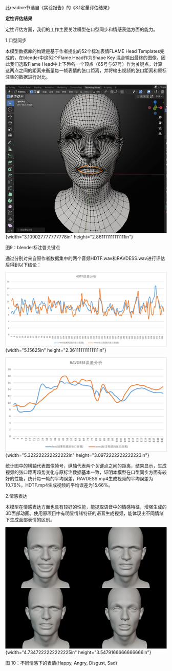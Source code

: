 此readme节选自《实验报告》的《3.1定量评估结果》

**定性评估结果**

定性评估方面，我们的工作主要关注模型在口型同步和情感表达方面的能力。

1.口型同步

本模型数据库的构建是基于作者提出的52个标准表情FLAME Head Templates完成的，在blender中这52个Flame Head作为Shape Key
混合输出最终的图像，因此我们选取Flame Head中上下唇各一个顶点（65号与67号）作为关键点，计算这两点之间的距离来衡量每一帧表情的张口距离，并将输出视频的张口距离和原标注集的数据进行对比。

![](./image/media/image1.png){width="3.109027777777778in"
height="2.861111111111111in"}

图9：blender标注唇关键点

通过分别对来自原作者数据集中的两个音频HDTF.wav和RAVDESS.wav进行评估后得到以下结论：

![](./image/media/image2.png){width="5.15625in"
height="2.361111111111111in"}

![](./image/media/image3.png){width="5.322222222222222in"
height="3.0972222222222223in"}

统计图中的横轴代表图像帧号，纵轴代表两个关键点之间的距离，结果显示，生成视频的张口距离趋势变化与原标注数据基本一致，证明本模型在口型同步方面有较好的性能，统计每一帧的平均误差，RAVDESS.mp4生成视频的平均误差为10.76%，HDTF.mp4生成视频的平均误差为15.66%。

2.情感表达

本模型在情感表达方面也具有较好的性能，能提取语音中的情感特征，增强生成的3D面部动画。使用原项目中有明显情绪特征的语音生成视频，能体现出不同情绪下生成面部表情的区别。

![](./image/media/image4.jpeg){width="4.7347222222222225in"
height="3.5479166666666666in"}

图 10：不同情感下的表情(Happy, Angry, Disgust, Sad)
